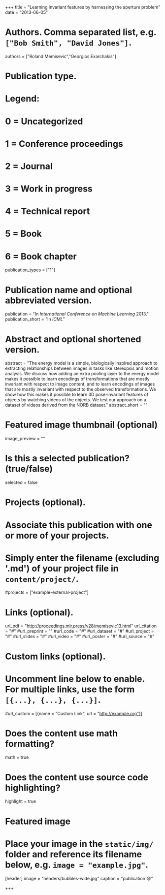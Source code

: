 +++
title = "Learning invariant features by harnessing the aperture problem"
date = "2013-06-05"
# Authors. Comma separated list, e.g. `["Bob Smith", "David Jones"]`.
authors = ["Roland Memisevic","Georgios Exarchakis"]

# Publication type.
# Legend:
# 0 = Uncategorized
# 1 = Conference proceedings
# 2 = Journal
# 3 = Work in progress
# 4 = Technical report
# 5 = Book
# 6 = Book chapter
publication_types = ["1"]

# Publication name and optional abbreviated version.
publication = "In  *International Conference on Machine Learning*  2013."
publication_short = "In *ICML*"

# Abstract and optional shortened version.
abstract = "The energy model is a simple, biologically inspired approach to extracting relationships between images in tasks like stereopsis and motion analysis. We discuss how adding an extra pooling layer to the energy model makes it possible to learn encodings of transformations that are mostly invariant with respect to image content, and to learn encodings of images that are mostly invariant with respect to the observed transformations. We show how this makes it possible to learn 3D pose-invariant features of objects by watching videos of the objects. We test our approach on a dataset of videos derived from the NORB dataset."
abstract_short = ""

# Featured image thumbnail (optional)
image_preview = ""

# Is this a selected publication? (true/false)
selected = false

# Projects (optional).
#   Associate this publication with one or more of your projects.
#   Simply enter the filename (excluding '.md') of your project file in `content/project/`.
#projects = ["example-external-project"]

# Links (optional).
url_pdf = "http://proceedings.mlr.press/v28/memisevic13.html"
url_citation = "#"
#url_preprint = ""
#url_code = "#"
#url_dataset = "#"
#url_project = "#"
#url_slides = "#"
#url_video = "#"
#url_poster = "#"
#url_source = "#"

# Custom links (optional).
#   Uncomment line below to enable. For multiple links, use the form `[{...}, {...}, {...}]`.
#url_custom = [{name = "Custom Link", url = "http://example.org"}]

# Does the content use math formatting?
math = true

# Does the content use source code highlighting?
highlight = true

# Featured image
# Place your image in the `static/img/` folder and reference its filename below, e.g. `image = "example.jpg"`.
[header]
image = "headers/bubbles-wide.jpg"
caption = "publication :smile:"

+++

<!-- More detail can easily be written here using *Markdown* and $\rm \LaTeX$ math code. -->
